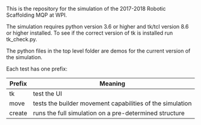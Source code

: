 This is the repository for the simulation of the 2017-2018 Robotic Scaffolding MQP at WPI.

The simulation requires python version 3.6 or higher and tk/tcl version 8.6 or higher installed. 
To see if the correct version of tk is installed run tk_check.py.

The python files in the top level folder are demos for the current version of the simulation.

Each test has one prefix:

|Prefix|Meaning|
|---|---|
|tk |test the UI|
|move |tests the builder movement capabilities of the simulation|
|create |runs the full simulation on a pre-determined structure|